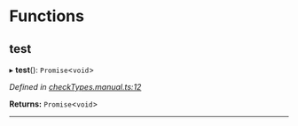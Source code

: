 

# Functions

<a id="test"></a>

##  test

▸ **test**(): `Promise`<`void`>

*Defined in [checkTypes.manual.ts:12](https://github.com/polkadot-js/api/blob/c87502d/packages/api/src/checkTypes.manual.ts#L12)*

**Returns:** `Promise`<`void`>

___

